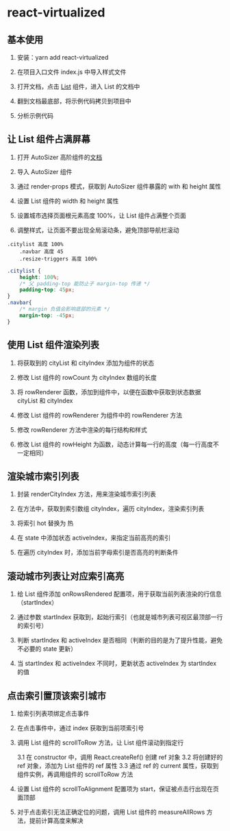 # react-virtualized

## 基本使用

1. 安装：yarn add react-virtualized

2. 在项目入口文件 index.js 中导入样式文件

3. 打开文档，点击 [List](https://github.com/bvaughn/react-virtualized/blob/master/docs/List.md) 组件，进入 List 的文档中

4. 翻到文档最底部，将示例代码拷贝到项目中

5. 分析示例代码

## 让 List 组件占满屏幕

1. 打开 AutoSizer 高阶组件的[文档](https://github.com/bvaughn/react-virtualized/blob/master/docs/AutoSizer.md#autosizer)

2. 导入 AutoSizer 组件

3. 通过 render-props 模式，获取到 AutoSizer 组件暴露的 with 和 height 属性

4. 设置 List 组件的 width 和 height 属性

5. 设置城市选择页面根元素高度 100%，让 List 组件占满整个页面

6. 调整样式，让页面不要出现全局滚动条，避免顶部导航栏滚动

```
.citylist 高度 100%
    .navbar 高度 45
    .resize-triggers 高度 100%
```

```css
.citylist {
    height: 100%;
    /* 父 padding-top 能防止子 margin-top 传递 */
    padding-top: 45px;
}
.navbar{
    /* margin 负值会影响底部的元素 */
    margin-top: -45px;
}
```

## 使用 List 组件渲染列表

1. 将获取到的 cityList 和 cityIndex 添加为组件的状态

2. 修改 List 组件的 rowCount 为 cityIndex 数组的长度

3. 将 rowRenderer 函数，添加到组件中，以便在函数中获取到状态数据 cityList 和 cityIndex

4. 修改 List 组件的 rowRenderer 为组件中的 rowRenderer 方法

5. 修改 rowRenderer 方法中渲染的每行结构和样式

6. 修改 List 组件的 rowHeight 为函数，动态计算每一行的高度（每一行高度不一定相同）

## 渲染城市索引列表

1. 封装 renderCityIndex 方法，用来渲染城市索引列表

2. 在方法中，获取到索引数组 cityIndex，遍历 cityIndex，渲染索引列表

3. 将索引 hot 替换为 热

4. 在 state 中添加状态 activeIndex，来指定当前高亮的索引

5. 在遍历 cityIndex 时，添加当前字母索引是否高亮的判断条件

## 滚动城市列表让对应索引高亮

1. 给 List 组件添加 onRowsRendered 配置项，用于获取当前列表渲染的行信息（startIndex）

2. 通过参数 startIndex 获取到，起始行索引（也就是城市列表可视区最顶部一行的索引号）

3. 判断 startIndex 和 activeIndex 是否相同（判断的目的是为了提升性能，避免不必要的 state 更新）

4. 当 startIndex 和 activeIndex 不同时，更新状态 activeIndex 为 startIndex 的值

## 点击索引置顶该索引城市

1. 给索引列表项绑定点击事件

2. 在点击事件中，通过 index 获取到当前项索引号

3. 调用 List 组件的 scrollToRow 方法，让 List 组件滚动到指定行

    3.1 在 constructor 中，调用 React.createRef() 创建 ref 对象
    3.2 将创建好的 ref 对象，添加为 List 组件的 ref 属性
    3.3 通过 ref 的 current 属性，获取到组件实例，再调用组件的 scrollToRow 方法

4. 设置 List 组件的 scrollToAlignment 配置项为 start，保证被点击行出现在页面顶部

5. 对于点击索引无法正确定位的问题，调用 List 组件的 measureAllRows 方法，提前计算高度来解决
